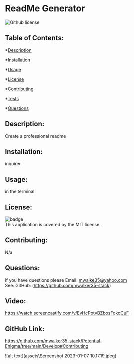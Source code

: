 # ReadMe Generator
  ![Github license](https://img.shields.io/badge/license-MIT-green.svg)
  ## Table of Contents:
  *[Description](#Description)

  *[Installation](#Installation)

  *[Usage](#Usage)

  *[License](#License)

  *[Contributing](#Contributing)

  *[Tests](#Tests)

  *[Questions](#Questions)

  ## Description: 
  Create a professional readme 

  ## Installation:
  inquirer

  ## Usage:
  in the terminal

  ## License:
  ![badge](https://img.shields.io/badge/license-MIT-green)
  <br />
  This application is covered by the MIT license. 

  ## Contributing:
  N/a

  ## Questions:
  If you have questions please Email: mwalke35@yahoo.com<br />
  See: GitHub:  (https://github.com/mwalker35-stack)

  ## Video: 
  https://watch.screencastify.com/v/EvHcPotvBZbosFqkqCuF

  ## GitHub Link:
  https://github.com/mwalker35-stack/Potential-Enigma/tree/main/Develop#Contributing

  ![alt text](assets\Screenshot 2023-01-07 10.17.19.jpeg)
